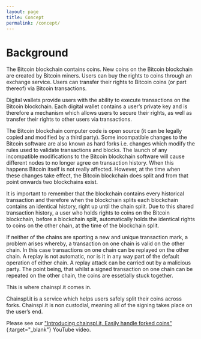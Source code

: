 ```yaml
---
layout: page
title: Concept
permalink: /concept/
---
```


# Background
The Bitcoin blockchain contains coins. New coins on the Bitcoin blockchain are created by Bitcoin miners. Users can buy the rights to coins through an exchange service. Users can transfer their rights to Bitcoin coins (or part thereof) via Bitcoin transactions. 

Digital wallets provide users with the ability to execute transactions on the Bitcoin blockchain. Each digital wallet contains a user’s private key and is therefore a mechanism which allows users to secure their rights, as well as transfer their rights to other users via transactions. 

The Bitcoin blockchain computer code is open source (it can be legally copied and modified by a third party). Some incompatible changes to the Bitcoin software are also known as hard forks i.e. changes which modify the rules used to validate transactions and blocks. The launch of any incompatible modifications to the Bitcoin blockchain software will cause different nodes to no longer agree on transaction history. When this happens Bitcoin itself is not really affected. However, at the time when these changes take effect, the Bitcoin blockchain does split and from that point onwards two blockchains exist. 

It is important to remember that the blockchain contains every historical transaction and therefore when the blockchain splits each blockchain contains an identical history, right up until the chain split. Due to this shared transaction history, a user who holds rights to coins on the Bitcoin blockchain, before a blockchain split, automatically holds the identical rights to coins on the other chain, at the time of the blockchain split.

If neither of the chains are sporting a new and unique transaction mark, a problem arises whereby, a transaction on one chain is valid on the other chain. In this case transactions on one chain can be replayed on the other chain. A replay is not automatic, nor is it in any way part of the default operation of either chain. A replay attack can be carried out by a malicious party. The point being, that whilst a signed transaction on one chain can be repeated on the other chain, the coins are essetially stuck together.

This is where chainspl.it comes in. 

Chainspl.it is a service which helps users safely split their coins across forks. Chainspl.it is non custodial, meaning all of the signing takes place on the user’s end.

Please see our ["Introducing chainspl.it, Easily handle forked coins"]("https://www.youtube.com/watch?v=wWkdfnqjpug&feature=youtu.be&a="){:target="_blank"} YouTube video.

